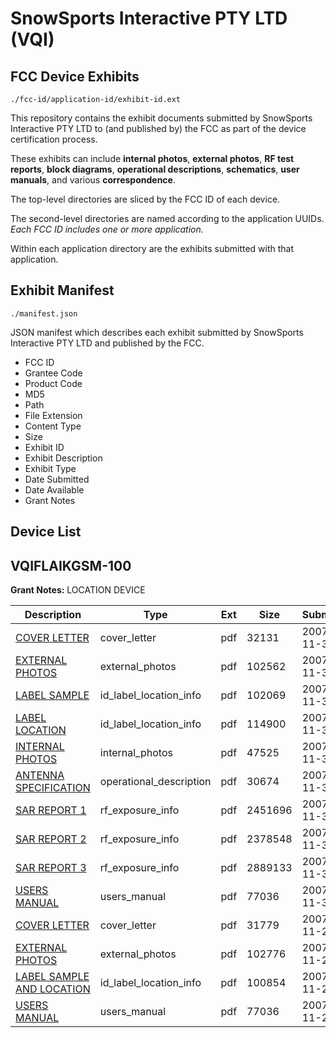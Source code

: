 # SnowSports Interactive PTY LTD (VQI)
## FCC Device Exhibits

```
./fcc-id/application-id/exhibit-id.ext
```

This repository contains the exhibit documents submitted by SnowSports Interactive PTY LTD to (and published by) the FCC as part of the device certification process.

These exhibits can include **internal photos**, **external photos**, **RF test reports**, **block diagrams**, **operational descriptions**, **schematics**, **user manuals**, and various **correspondence**.

The top-level directories are sliced by the FCC ID of each device.

The second-level directories are named according to the application UUIDs. *Each FCC ID includes one or more application.*

Within each application directory are the exhibits submitted with that application. 

## Exhibit Manifest

```
./manifest.json
```

JSON manifest which describes each exhibit submitted by SnowSports Interactive PTY LTD and published by the FCC.

- FCC ID
- Grantee Code
- Product Code
- MD5
- Path
- File Extension
- Content Type
- Size
- Exhibit ID
- Exhibit Description
- Exhibit Type
- Date Submitted
- Date Available
- Grant Notes

## Device List
## VQIFLAIKGSM-100
**Grant Notes:** LOCATION DEVICE

| Description | Type | Ext | Size | Submitted | Available |
| ----------- | ---- | --- | ---- | --------- | --------- |
| [COVER LETTER](VQIFLAIKGSM-100/def4d5930773a8b195e6337244fd8f59/874314.pdf) | cover_letter | pdf | 32131 | 2007-11-30 | 2007-11-30 |
| [EXTERNAL PHOTOS](VQIFLAIKGSM-100/def4d5930773a8b195e6337244fd8f59/874308.pdf) | external_photos | pdf | 102562 | 2007-11-30 | 2007-11-30 |
| [LABEL SAMPLE](VQIFLAIKGSM-100/def4d5930773a8b195e6337244fd8f59/874311.pdf) | id_label_location_info | pdf | 102069 | 2007-11-30 | 2007-11-30 |
| [LABEL LOCATION](VQIFLAIKGSM-100/def4d5930773a8b195e6337244fd8f59/874312.pdf) | id_label_location_info | pdf | 114900 | 2007-11-30 | 2007-11-30 |
| [INTERNAL PHOTOS](VQIFLAIKGSM-100/def4d5930773a8b195e6337244fd8f59/874309.pdf) | internal_photos | pdf | 47525 | 2007-11-30 | 2007-11-30 |
| [ANTENNA SPECIFICATION](VQIFLAIKGSM-100/def4d5930773a8b195e6337244fd8f59/874310.pdf) | operational_description | pdf | 30674 | 2007-11-30 | 2007-11-30 |
| [SAR REPORT 1](VQIFLAIKGSM-100/def4d5930773a8b195e6337244fd8f59/874315.pdf) | rf_exposure_info | pdf | 2451696 | 2007-11-30 | 2007-11-30 |
| [SAR REPORT 2](VQIFLAIKGSM-100/def4d5930773a8b195e6337244fd8f59/874316.pdf) | rf_exposure_info | pdf | 2378548 | 2007-11-30 | 2007-11-30 |
| [SAR REPORT 3](VQIFLAIKGSM-100/def4d5930773a8b195e6337244fd8f59/874317.pdf) | rf_exposure_info | pdf | 2889133 | 2007-11-30 | 2007-11-30 |
| [USERS MANUAL](VQIFLAIKGSM-100/def4d5930773a8b195e6337244fd8f59/870411.pdf) | users_manual | pdf | 77036 | 2007-11-30 | 2007-11-30 |
| [COVER LETTER](VQIFLAIKGSM-100/d21c5f32f568f256b45a67072023b84d/870412.pdf) | cover_letter | pdf | 31779 | 2007-11-20 | 2007-11-20 |
| [EXTERNAL PHOTOS](VQIFLAIKGSM-100/d21c5f32f568f256b45a67072023b84d/870409.pdf) | external_photos | pdf | 102776 | 2007-11-20 | 2007-11-20 |
| [LABEL SAMPLE AND LOCATION](VQIFLAIKGSM-100/d21c5f32f568f256b45a67072023b84d/870410.pdf) | id_label_location_info | pdf | 100854 | 2007-11-20 | 2007-11-20 |
| [USERS MANUAL](VQIFLAIKGSM-100/d21c5f32f568f256b45a67072023b84d/870411.pdf) | users_manual | pdf | 77036 | 2007-11-20 | 2007-11-20 |
